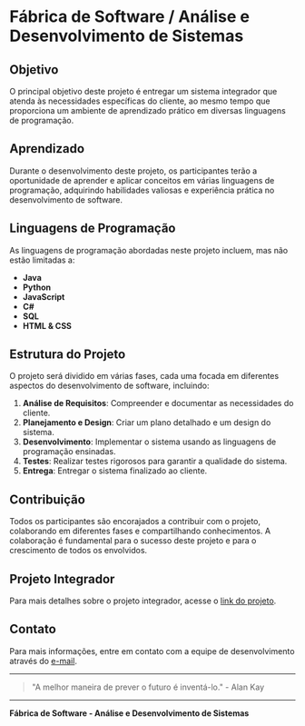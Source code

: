 # Fábrica de Software / Análise e Desenvolvimento de Sistemas

## Objetivo
O principal objetivo deste projeto é entregar um sistema integrador que atenda às necessidades específicas do cliente, ao mesmo tempo que proporciona um ambiente de aprendizado prático em diversas linguagens de programação.

## Aprendizado
Durante o desenvolvimento deste projeto, os participantes terão a oportunidade de aprender e aplicar conceitos em várias linguagens de programação, adquirindo habilidades valiosas e experiência prática no desenvolvimento de software.

## Linguagens de Programação
As linguagens de programação abordadas neste projeto incluem, mas não estão limitadas a:
- **Java**
- **Python**
- **JavaScript**
- **C#**
- **SQL**
- **HTML & CSS**

## Estrutura do Projeto
O projeto será dividido em várias fases, cada uma focada em diferentes aspectos do desenvolvimento de software, incluindo:
1. **Análise de Requisitos**: Compreender e documentar as necessidades do cliente.
2. **Planejamento e Design**: Criar um plano detalhado e um design do sistema.
3. **Desenvolvimento**: Implementar o sistema usando as linguagens de programação ensinadas.
4. **Testes**: Realizar testes rigorosos para garantir a qualidade do sistema.
5. **Entrega**: Entregar o sistema finalizado ao cliente.

## Contribuição
Todos os participantes são encorajados a contribuir com o projeto, colaborando em diferentes fases e compartilhando conhecimentos. A colaboração é fundamental para o sucesso deste projeto e para o crescimento de todos os envolvidos.

## Projeto Integrador
Para mais detalhes sobre o projeto integrador, acesse o [link do projeto](https://senachub.ms.senac.br/fabricas/).

## Contato
Para mais informações, entre em contato com a equipe de desenvolvimento através do [e-mail](gleisonmorais06@gmail.com).

---

> "A melhor maneira de prever o futuro é inventá-lo." - Alan Kay

---

**Fábrica de Software - Análise e Desenvolvimento de Sistemas** 
